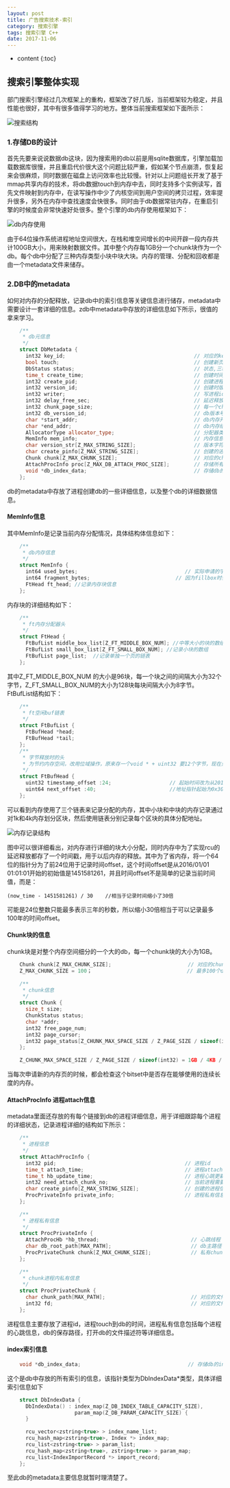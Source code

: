 ```yaml
---
layout: post
title: 广告搜索技术-索引
category: 搜索引擎
tags: 搜索引擎 C++
date: 2017-11-06
---
```


* content
{:toc}


## 搜索引擎整体实现

部门搜索引擎经过几次框架上的重构，框架改了好几版，当前框架较为稳定，并且性能也很好，其中有很多值得学习的地方。整体当前搜索框架如下面所示：

![搜索结构](http://p06g9mpb2.bkt.clouddn.com/18-6-23/22023529.jpg)

### 1.存储DB的设计 

首先先要来说说数据db这块，因为搜索用的db以前是用sqlite数据库，引擎加载加载数据库很慢，并且重启代价很大这个问题比较严重，假如某个节点崩溃，恢复起来会很麻烦，同时数据在磁盘上访问效率也比较慢。针对以上问题组长开发了基于mmap共享内存的技术，将db数据touch到内存中去，同时支持多个实例读写，首先文件映射到内存中，在读写操作中少了内核空间到用户空间的拷贝过程，效率提升很多，另外在内存中查找速度会快很多。同时由于db数据常驻内存，在重启引擎的时候度会非常快速好处很多。整个引擎的db内存使用框架如下：

![db内存使用](http://p06g9mpb2.bkt.clouddn.com/18-6-23/53352274.jpg)

由于64位操作系统进程地址空间很大，在栈和堆空间增长的中间开辟一段内存共计100GB大小，用来映射数据文件。其中整个内存每1GB分一个chunk块作为一个db。每个db中分配了三种内存类型小块中块大块。内存的管理、分配和回收都是由一个metadata文件来储存。

### 2.DB中的metadata

如何对内存的分配释放，记录db中的索引信息等关键信息进行储存，metadata中需要设计一套详细的信息。zdb中metadata中存放的详细信息如下所示，很值的拿来学习。
```c++
    /**
     * db元信息
     */
    struct DbMetadata {
      int32 key_id;                                          // 对应的key_id,一个进程不允许2个key_id一样的db同时attach
      bool touch;                                            // 创建新页是否touch到内存
      DbStatus status;                                       // 状态,三种状态1，初始化，2，正在attach，3正常
      time_t create_time;                                    // 创建时间
      int32 create_pid;                                      // 创建进程id
      int32 version_id;                                      // 创建时版本号
      int32 writer;                                          // 写进程id
      int32 delay_free_sec;                                  // 延迟释放时长
      int32 chunk_page_size;                                 // 每一个chunk对应的page大小
      int32 db_version_id;                                   // db版本号，创建时写入，用于校验在不同版本的程序中是否兼容
      char *start_addr;                                      // db内存开始地址
      char *end_addr;                                        // db内存结束地址
      AllocatorType allocator_type;                          // 分配器类型
      MemInfo mem_info;                                      // 内存信息
      char version_str[Z_MAX_STRING_SIZE];                   // 版本字符串
      char create_pinfo[Z_MAX_STRING_SIZE];                  // 创建的进程信息
      Chunk chunk[Z_MAX_CHUNK_SIZE];                         // 对应的chunk信息
      AttachProcInfo proc[Z_MAX_DB_ATTACH_PROC_SIZE];        // 存储所有连接到这个db上面的所有信息
      void *db_index_data;                                   // 存储db的index信息
    };
```
db的metadata中存放了进程创建db的一些详细信息，以及整个db的详细数据信息。


#### MemInfo信息

其中MemInfo是记录当前内存分配情况，具体结构体信息如下：
```c++
    /**
     * db内存信息
     */
    struct MemInfo {
      int64 used_bytes;                                   // 实际申请的字节数
      int64 fragment_bytes;                            // 因为fillbox时会产生碎片，这里记录浪费的字节数
      FtHead ft_head; //记录内存块信息
    };
```
内存块的详细结构如下：
```c++
    /**
     * ft内存分配器头
     */
    struct FtHead {
      FtBufList middle_box_list[Z_FT_MIDDLE_BOX_NUM]; //中等大小的块的数组
      FtBufList small_box_list[Z_FT_SMALL_BOX_NUM]; //记录小块的数组
      FtBufList page_list;  //记录单独一个页的链表
    };
```
其中Z_FT_MIDDLE_BOX_NUM 的大小是96块，每一个块之间的间隔大小为32个字节，Z_FT_SMALL_BOX_NUM的大小为128块每块间隔大小为8字节。FtBufList结构如下：
```c++
    /**
     * ft空闲buf链表
     */
    struct FtBufList {
      FtBufHead *head;
      FtBufHead *tail;
    };
    /**
     * 字节释放时的头
     * 为节约内存空间，改用位域操作，原来存一个void * + uint32 要12个字节，现在只要8个字节
     */
    struct FtBufHead {
      uint32 timestamp_offset :24;                   // 起始时间改为从2016/01/01 01:01:01开始
      uint64 next_offset :40;                        //地址指针起始为0x300000000000开始
    };
```
可以看到内存使用了三个链表来记录分配的内存，其中小块和中块的内存记录通过对1k和4k内存划分区块，然后使用链表分别记录每个区块的具体分配地址。

![内存记录结构](http://p06g9mpb2.bkt.clouddn.com/18-6-23/93510747.jpg)

图中可以很详细看出，对内存进行详细的块大小分配，同时内存中为了实现rcu的延迟释放都存了一个时间戳，用于以后内存的释放。其中为了省内存，将一个64位的指针分为了前24位用于记录时间offset，这个时间offset是从2016/01/01 01:01:01开始的初始值是1451581261，并且时间offset不是简单的记录当前时间值，而是：

    (now_time - 1451581261) / 30    //相当于记录时间缩小了30倍

可能是24位整数只能最多表示三年的秒数，所以缩小30倍相当于可以记录最多100年的时间offset。

#### Chunk块的信息

chunk块是对整个内存空间细分的一个大的db，每一个chunk块的大小为1GB。
```c++
    Chunk chunk[Z_MAX_CHUNK_SIZE];                         // 对应的chunk信息
    Z_MAX_CHUNK_SIZE = 100；                               // 最多100个db
    
    /**
     * chunk信息
     */
    struct Chunk {
      size_t size;                                                             // 大小
      ChunkStatus status;                                                      // 状态 1，未使用，2，正在attach3，正常情况
      char *addr;                                                           // 起始地址
      int32 free_page_num;                                                   // 剩余页数
      int32 page_cursor;                                                      // 游标
      int32 page_status[Z_CHUNK_MAX_SPACE_SIZE / Z_PAGE_SIZE / sizeof(int32)];  // 用一组bitset来表示页是否使用，0未使用，1使用
    };
    
    Z_CHUNK_MAX_SPACE_SIZE / Z_PAGE_SIZE / sizeof(int32) = 1GB / 4KB / 4字节    //这个长度是刚好用来记录该chunk块中所有4KB页的使用情况，相当于一个bitset的长度。
```
当每次申请新的内存页的时候，都会检查这个bitset中是否存在能够使用的连续长度的内存。

#### AttachProcInfo 进程attach信息

metadata里面还存放的有每个链接到db的进程详细信息，用于详细跟踪每个进程的详细状态，记录进程详细的结构如下所示：
```c++
    /**
     * 进程信息
     */
    struct AttachProcInfo {
      int32 pid;                                          // 进程id
      time_t attach_time;                                 // 进程attach时间
      time_t hb_update_time;                              // 进程心跳更新时间
      int32 need_attach_chunk_no;                         // 当前进程需要attach的chunk no
      char create_pinfo[Z_MAX_STRING_SIZE];               // 创建的进程信息
      ProcPrivateInfo private_info;                       // 进程私有信息，内存放在进程内存中
    };
    
    /**
     * 进程私有信息
     */
    struct ProcPrivateInfo {
      AttachProcHb *hb_thread;                              // 心跳线程
      char db_root_path[MAX_PATH];                          // db主路径
      ProcPrivateChunk chunk[Z_MAX_CHUNK_SIZE];             // 私有chunk
    };
    
    /**
     * chunk进程内私有信息
     */
    struct ProcPrivateChunk {
      char chunk_path[MAX_PATH];                            // 对应的文件路径
      int32 fd;                                             // 对应的文件句柄
    };
```
进程信息主要存放了进程id，进程touch到db的时间，进程私有信息包括每个进程的心跳信息，db的保存路径，打开db的文件描述符等详细信息。

#### index索引信息
```c++
    void *db_index_data;                                   // 存储db的index信息
```
这个是db中存放的所有索引的信息，该指针类型为DbIndexData*类型，具体详细索引信息如下
```c++
    struct DbIndexData {
      DbIndexData() : index_map(Z_DB_INDEX_TABLE_CAPACITY_SIZE),
                      param_map(Z_DB_PARAM_CAPACITY_SIZE) {
      }
    
      rcu_vector<zstring<true> > index_name_list;                       //全部索引名称
      rcu_hash_map<zstring<true>, Index *> index_map;                   //存放全部索引指针
      rcu_list<zstring<true> > param_list;                              //存放的一些chunk的参数list
      rcu_hash_map<zstring<true>, zstring<true> > param_map;            //具体的参数map数据
      rcu_list<IndexImportRecord *> import_record;                      //记录所有import更新信息
    };
```
至此db的metadata主要信息就暂时理清楚了。

    
    
    
    

